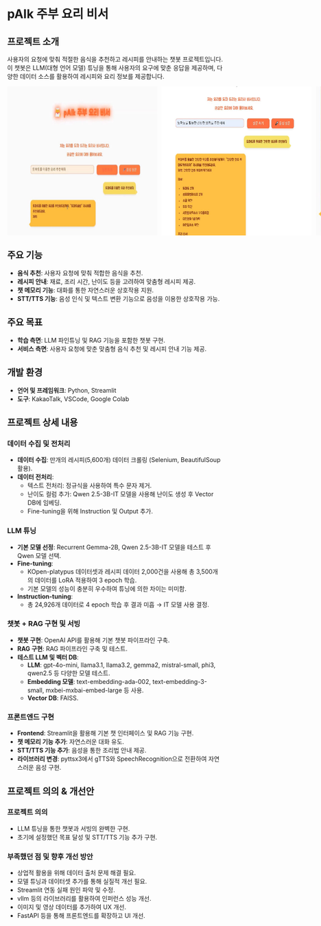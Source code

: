 # pAIk 주부 요리 비서

## 프로젝트 소개
사용자의 요청에 맞춰 적절한 음식을 추천하고 레시피를 안내하는 챗봇 프로젝트입니다. 이 챗봇은 LLM(대형 언어 모델) 튜닝을 통해 사용자의 요구에 맞춘 응답을 제공하며, 다양한 데이터 소스를 활용하여 레시피와 요리 정보를 제공합니다.

<div style="display: flex; gap: 10px;">
   <img src="./images/recipe_2.JPG" width="350">
   <img src="./images/recipe_1.JPG" width="350">
   <img src="./images/recipe_3.JPG" width="300">
</div> 
  
## 주요 기능
- **음식 추천**: 사용자 요청에 맞춰 적합한 음식을 추천.
- **레시피 안내**: 재료, 조리 시간, 난이도 등을 고려하여 맞춤형 레시피 제공.
- **챗 메모리 기능**: 대화를 통한 자연스러운 상호작용 지원.
- **STT/TTS 기능**: 음성 인식 및 텍스트 변환 기능으로 음성을 이용한 상호작용 가능.
  
## 주요 목표
- **학습 측면**: LLM 파인튜닝 및 RAG 기능을 포함한 챗봇 구현.
- **서비스 측면**: 사용자 요청에 맞춘 맞춤형 음식 추천 및 레시피 안내 기능 제공.
  
## 개발 환경
- **언어 및 프레임워크**: Python, Streamlit
- **도구**: KakaoTalk, VSCode, Google Colab
  
## 프로젝트 상세 내용

### 데이터 수집 및 전처리
- **데이터 수집**: 만개의 레시피(5,600개) 데이터 크롤링 (Selenium, BeautifulSoup 활용).
- **데이터 전처리**:
  - 텍스트 전처리: 정규식을 사용하여 특수 문자 제거.
  - 난이도 컬럼 추가: Qwen 2.5-3B-IT 모델을 사용해 난이도 생성 후 Vector DB에 임베딩.
  - Fine-tuning을 위해 Instruction 및 Output 추가.
  
### LLM 튜닝
- **기본 모델 선정**: Recurrent Gemma-2B, Qwen 2.5-3B-IT 모델을 테스트 후 Qwen 모델 선택.
- **Fine-tuning**:
  - KOpen-platypus 데이터셋과 레시피 데이터 2,000건을 사용해 총 3,500개의 데이터를 LoRA 적용하여 3 epoch 학습.
  - 기본 모델의 성능이 충분히 우수하여 튜닝에 의한 차이는 미미함.
- **Instruction-tuning**:
  - 총 24,926개 데이터로 4 epoch 학습 후 결과 미흡 → IT 모델 사용 결정.
  
### 챗봇 + RAG 구현 및 서빙
- **챗봇 구현**: OpenAI API를 활용해 기본 챗봇 파이프라인 구축.
- **RAG 구현**: RAG 파이프라인 구축 및 테스트.
- **테스트 LLM 및 벡터 DB**:
  - **LLM**: gpt-4o-mini, llama3.1, llama3.2, gemma2, mistral-small, phi3, qwen2.5 등 다양한 모델 테스트.
  - **Embedding 모델**: text-embedding-ada-002, text-embedding-3-small, mxbei-mxbai-embed-large 등 사용.
  - **Vector DB**: FAISS.
  
### 프론트엔드 구현
- **Frontend**: Streamlit을 활용해 기본 챗 인터페이스 및 RAG 기능 구현.
- **챗 메모리 기능 추가**: 자연스러운 대화 유도.
- **STT/TTS 기능 추가**: 음성을 통한 조리법 안내 제공.
- **라이브러리 변경**: pyttsx3에서 gTTS와 SpeechRecognition으로 전환하여 자연스러운 음성 구현.
  
## 프로젝트 의의 & 개선안

### 프로젝트 의의
- LLM 튜닝을 통한 챗봇과 서빙의 완벽한 구현.
- 초기에 설정했던 목표 달성 및 STT/TTS 기능 추가 구현.

### 부족했던 점 및 향후 개선 방안
- 상업적 활용을 위해 데이터 출처 문제 해결 필요.
- 모델 튜닝과 데이터셋 추가를 통해 실질적 개선 필요.
- Streamlit 연동 실패 원인 파악 및 수정.
- vllm 등의 라이브러리를 활용하여 인퍼런스 성능 개선.
- 이미지 및 영상 데이터를 추가하여 UX 개선.
- FastAPI 등을 통해 프론트엔드를 확장하고 UI 개선.

